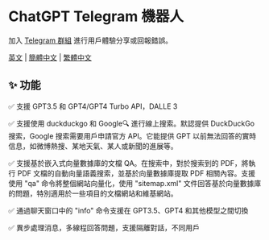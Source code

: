 # ChatGPT Telegram 機器人

加入 [Telegram 群組](https://t.me/+_01cz9tAkUc1YzZl) 進行用戶體驗分享或回報錯誤。

[英文](./README.md) | [簡體中文](./README.zh-CN.md) | [繁體中文](./README.zh-TW.md)

## ✨ 功能

✅ 支援 GPT3.5 和 GPT4/GPT4 Turbo API，DALLE 3

✅ 支援使用 duckduckgo 和 Google🔍 進行線上搜索。默認提供 DuckDuckGo 搜索，Google 搜索需要用戶申請官方 API。它能提供 GPT 以前無法回答的實時信息，如微博熱搜、某地天氣、某人或新聞的進展等。

✅ 支援基於嵌入式向量數據庫的文檔 QA。在搜索中，對於搜索到的 PDF，將執行 PDF 文檔的自動向量語義搜索，並基於向量數據庫提取 PDF 相關內容。支援使用 "qa" 命令將整個網站向量化，使用 "sitemap.xml" 文件回答基於向量數據庫的問題，特別適用於一些項目的文檔網站和維基網站。

✅ 通過聊天窗口中的 "info" 命令支援在 GPT3.5、GPT4 和其他模型之間切換

✅ 異步處理消息，多線程回答問題，支援隔離對話，不同用戶